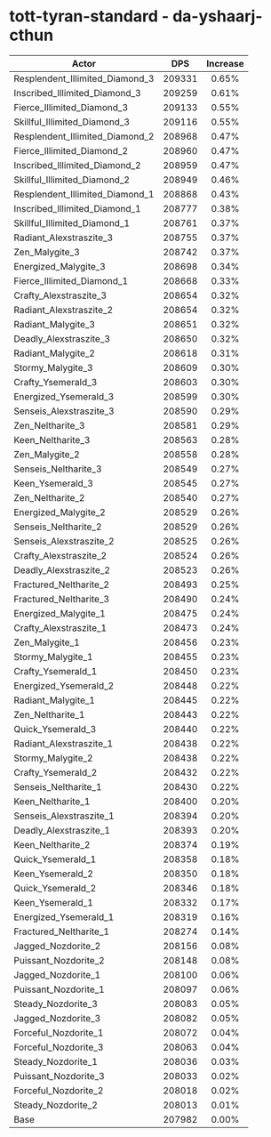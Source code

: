 # tott-tyran-standard - da-yshaarj-cthun
| Actor | DPS | Increase |
|---|:---:|:---:|
|Resplendent_Illimited_Diamond_3|209331|0.65%|
|Inscribed_Illimited_Diamond_3|209259|0.61%|
|Fierce_Illimited_Diamond_3|209133|0.55%|
|Skillful_Illimited_Diamond_3|209116|0.55%|
|Resplendent_Illimited_Diamond_2|208968|0.47%|
|Fierce_Illimited_Diamond_2|208960|0.47%|
|Inscribed_Illimited_Diamond_2|208959|0.47%|
|Skillful_Illimited_Diamond_2|208949|0.46%|
|Resplendent_Illimited_Diamond_1|208868|0.43%|
|Inscribed_Illimited_Diamond_1|208777|0.38%|
|Skillful_Illimited_Diamond_1|208761|0.37%|
|Radiant_Alexstraszite_3|208755|0.37%|
|Zen_Malygite_3|208742|0.37%|
|Energized_Malygite_3|208698|0.34%|
|Fierce_Illimited_Diamond_1|208668|0.33%|
|Crafty_Alexstraszite_3|208654|0.32%|
|Radiant_Alexstraszite_2|208654|0.32%|
|Radiant_Malygite_3|208651|0.32%|
|Deadly_Alexstraszite_3|208650|0.32%|
|Radiant_Malygite_2|208618|0.31%|
|Stormy_Malygite_3|208609|0.30%|
|Crafty_Ysemerald_3|208603|0.30%|
|Energized_Ysemerald_3|208599|0.30%|
|Senseis_Alexstraszite_3|208590|0.29%|
|Zen_Neltharite_3|208581|0.29%|
|Keen_Neltharite_3|208563|0.28%|
|Zen_Malygite_2|208558|0.28%|
|Senseis_Neltharite_3|208549|0.27%|
|Keen_Ysemerald_3|208545|0.27%|
|Zen_Neltharite_2|208540|0.27%|
|Energized_Malygite_2|208529|0.26%|
|Senseis_Neltharite_2|208529|0.26%|
|Senseis_Alexstraszite_2|208525|0.26%|
|Crafty_Alexstraszite_2|208524|0.26%|
|Deadly_Alexstraszite_2|208523|0.26%|
|Fractured_Neltharite_2|208493|0.25%|
|Fractured_Neltharite_3|208490|0.24%|
|Energized_Malygite_1|208475|0.24%|
|Crafty_Alexstraszite_1|208473|0.24%|
|Zen_Malygite_1|208456|0.23%|
|Stormy_Malygite_1|208455|0.23%|
|Crafty_Ysemerald_1|208450|0.23%|
|Energized_Ysemerald_2|208448|0.22%|
|Radiant_Malygite_1|208445|0.22%|
|Zen_Neltharite_1|208443|0.22%|
|Quick_Ysemerald_3|208440|0.22%|
|Radiant_Alexstraszite_1|208438|0.22%|
|Stormy_Malygite_2|208438|0.22%|
|Crafty_Ysemerald_2|208432|0.22%|
|Senseis_Neltharite_1|208430|0.22%|
|Keen_Neltharite_1|208400|0.20%|
|Senseis_Alexstraszite_1|208394|0.20%|
|Deadly_Alexstraszite_1|208393|0.20%|
|Keen_Neltharite_2|208374|0.19%|
|Quick_Ysemerald_1|208358|0.18%|
|Keen_Ysemerald_2|208350|0.18%|
|Quick_Ysemerald_2|208346|0.18%|
|Keen_Ysemerald_1|208332|0.17%|
|Energized_Ysemerald_1|208319|0.16%|
|Fractured_Neltharite_1|208274|0.14%|
|Jagged_Nozdorite_2|208156|0.08%|
|Puissant_Nozdorite_2|208148|0.08%|
|Jagged_Nozdorite_1|208100|0.06%|
|Puissant_Nozdorite_1|208097|0.06%|
|Steady_Nozdorite_3|208083|0.05%|
|Jagged_Nozdorite_3|208082|0.05%|
|Forceful_Nozdorite_1|208072|0.04%|
|Forceful_Nozdorite_3|208063|0.04%|
|Steady_Nozdorite_1|208036|0.03%|
|Puissant_Nozdorite_3|208033|0.02%|
|Forceful_Nozdorite_2|208018|0.02%|
|Steady_Nozdorite_2|208013|0.01%|
|Base|207982|0.00%|
